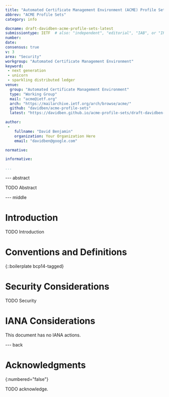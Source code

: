 ```yaml
---
title: "Automated Certificate Management Environment (ACME) Profile Sets"
abbrev: "ACME Profile Sets"
category: info

docname: draft-davidben-acme-profile-sets-latest
submissiontype: IETF  # also: "independent", "editorial", "IAB", or "IRTF"
number:
date:
consensus: true
v: 3
area: "Security"
workgroup: "Automated Certificate Management Environment"
keyword:
 - next generation
 - unicorn
 - sparkling distributed ledger
venue:
  group: "Automated Certificate Management Environment"
  type: "Working Group"
  mail: "acme@ietf.org"
  arch: "https://mailarchive.ietf.org/arch/browse/acme/"
  github: "davidben/acme-profile-sets"
  latest: "https://davidben.github.io/acme-profile-sets/draft-davidben-acme-profile-sets.html"

author:
 -
    fullname: "David Benjamin"
    organization: Your Organization Here
    email: "davidben@google.com"

normative:

informative:

...
```


--- abstract

TODO Abstract


--- middle

# Introduction

TODO Introduction


# Conventions and Definitions

{::boilerplate bcp14-tagged}


# Security Considerations

TODO Security


# IANA Considerations

This document has no IANA actions.


--- back

# Acknowledgments
{:numbered="false"}

TODO acknowledge.
